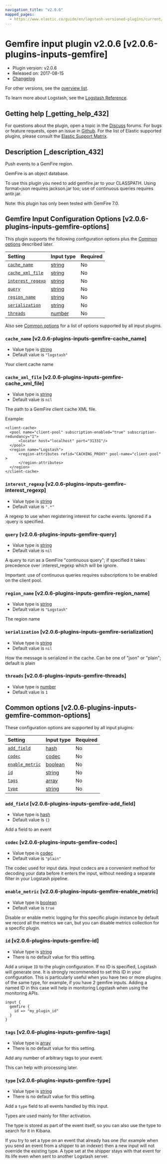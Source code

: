 ```yaml
---
navigation_title: "v2.0.6"
mapped_pages:
  - https://www.elastic.co/guide/en/logstash-versioned-plugins/current/v2.0.6-plugins-inputs-gemfire.html
---
```


# Gemfire input plugin v2.0.6 [v2.0.6-plugins-inputs-gemfire]

* Plugin version: v2.0.6
* Released on: 2017-08-15
* [Changelog](https://github.com/logstash-plugins/logstash-input-gemfire/blob/v2.0.6/CHANGELOG.md)

For other versions, see the [overview list](input-gemfire-index.md).

To learn more about Logstash, see the [Logstash Reference](https://www.elastic.co/guide/en/logstash/current/index.html).

## Getting help [_getting_help_432]

For questions about the plugin, open a topic in the [Discuss](http://discuss.elastic.co) forums. For bugs or feature requests, open an issue in [Github](https://github.com/logstash-plugins/logstash-input-gemfire). For the list of Elastic supported plugins, please consult the [Elastic Support Matrix](https://www.elastic.co/support/matrix#matrix_logstash_plugins).

## Description [_description_432]

Push events to a GemFire region.

GemFire is an object database.

To use this plugin you need to add gemfire.jar to your CLASSPATH. Using format=json requires jackson.jar too; use of continuous queries requires antlr.jar.

Note: this plugin has only been tested with GemFire 7.0.

## Gemfire Input Configuration Options [v2.0.6-plugins-inputs-gemfire-options]

This plugin supports the following configuration options plus the [Common options](v2-0-6-plugins-inputs-gemfire.md#v2.0.6-plugins-inputs-gemfire-common-options) described later.

| Setting | Input type | Required |
| :- | :- | :- |
| [`cache_name`](v2-0-6-plugins-inputs-gemfire.md#v2.0.6-plugins-inputs-gemfire-cache_name) | [string](/lsr/value-types.md#string) | No |
| [`cache_xml_file`](v2-0-6-plugins-inputs-gemfire.md#v2.0.6-plugins-inputs-gemfire-cache_xml_file) | [string](/lsr/value-types.md#string) | No |
| [`interest_regexp`](v2-0-6-plugins-inputs-gemfire.md#v2.0.6-plugins-inputs-gemfire-interest_regexp) | [string](/lsr/value-types.md#string) | No |
| [`query`](v2-0-6-plugins-inputs-gemfire.md#v2.0.6-plugins-inputs-gemfire-query) | [string](/lsr/value-types.md#string) | No |
| [`region_name`](v2-0-6-plugins-inputs-gemfire.md#v2.0.6-plugins-inputs-gemfire-region_name) | [string](/lsr/value-types.md#string) | No |
| [`serialization`](v2-0-6-plugins-inputs-gemfire.md#v2.0.6-plugins-inputs-gemfire-serialization) | [string](/lsr/value-types.md#string) | No |
| [`threads`](v2-0-6-plugins-inputs-gemfire.md#v2.0.6-plugins-inputs-gemfire-threads) | [number](/lsr/value-types.md#number) | No |

Also see [Common options](v2-0-6-plugins-inputs-gemfire.md#v2.0.6-plugins-inputs-gemfire-common-options) for a list of options supported by all input plugins.

### `cache_name` [v2.0.6-plugins-inputs-gemfire-cache_name]

* Value type is [string](/lsr/value-types.md#string)
* Default value is `"logstash"`

Your client cache name

### `cache_xml_file` [v2.0.6-plugins-inputs-gemfire-cache_xml_file]

* Value type is [string](/lsr/value-types.md#string)
* Default value is `nil`

The path to a GemFire client cache XML file.

Example:

```
<client-cache>
  <pool name="client-pool" subscription-enabled="true" subscription-redundancy="1">
      <locator host="localhost" port="31331"/>
  </pool>
  <region name="Logstash">
      <region-attributes refid="CACHING_PROXY" pool-name="client-pool" >
      </region-attributes>
  </region>
</client-cache>
```

### `interest_regexp` [v2.0.6-plugins-inputs-gemfire-interest_regexp]

* Value type is [string](/lsr/value-types.md#string)
* Default value is `".*"`

A regexp to use when registering interest for cache events. Ignored if a :query is specified.

### `query` [v2.0.6-plugins-inputs-gemfire-query]

* Value type is [string](/lsr/value-types.md#string)
* Default value is `nil`

A query to run as a GemFire "continuous query"; if specified it takes precedence over :interest\_regexp which will be ignore.

Important: use of continuous queries requires subscriptions to be enabled on the client pool.

### `region_name` [v2.0.6-plugins-inputs-gemfire-region_name]

* Value type is [string](/lsr/value-types.md#string)
* Default value is `"Logstash"`

The region name

### `serialization` [v2.0.6-plugins-inputs-gemfire-serialization]

* Value type is [string](/lsr/value-types.md#string)
* Default value is `nil`

How the message is serialized in the cache. Can be one of "json" or "plain"; default is plain

### `threads` [v2.0.6-plugins-inputs-gemfire-threads]

* Value type is [number](/lsr/value-types.md#number)
* Default value is `1`

## Common options [v2.0.6-plugins-inputs-gemfire-common-options]

These configuration options are supported by all input plugins:

| Setting | Input type | Required |
| :- | :- | :- |
| [`add_field`](v2-0-6-plugins-inputs-gemfire.md#v2.0.6-plugins-inputs-gemfire-add_field) | [hash](/lsr/value-types.md#hash) | No |
| [`codec`](v2-0-6-plugins-inputs-gemfire.md#v2.0.6-plugins-inputs-gemfire-codec) | [codec](/lsr/value-types.md#codec) | No |
| [`enable_metric`](v2-0-6-plugins-inputs-gemfire.md#v2.0.6-plugins-inputs-gemfire-enable_metric) | [boolean](/lsr/value-types.md#boolean) | No |
| [`id`](v2-0-6-plugins-inputs-gemfire.md#v2.0.6-plugins-inputs-gemfire-id) | [string](/lsr/value-types.md#string) | No |
| [`tags`](v2-0-6-plugins-inputs-gemfire.md#v2.0.6-plugins-inputs-gemfire-tags) | [array](/lsr/value-types.md#array) | No |
| [`type`](v2-0-6-plugins-inputs-gemfire.md#v2.0.6-plugins-inputs-gemfire-type) | [string](/lsr/value-types.md#string) | No |

### `add_field` [v2.0.6-plugins-inputs-gemfire-add_field]

* Value type is [hash](/lsr/value-types.md#hash)
* Default value is `{}`

Add a field to an event

### `codec` [v2.0.6-plugins-inputs-gemfire-codec]

* Value type is [codec](/lsr/value-types.md#codec)
* Default value is `"plain"`

The codec used for input data. Input codecs are a convenient method for decoding your data before it enters the input, without needing a separate filter in your Logstash pipeline.

### `enable_metric` [v2.0.6-plugins-inputs-gemfire-enable_metric]

* Value type is [boolean](/lsr/value-types.md#boolean)
* Default value is `true`

Disable or enable metric logging for this specific plugin instance by default we record all the metrics we can, but you can disable metrics collection for a specific plugin.

### `id` [v2.0.6-plugins-inputs-gemfire-id]

* Value type is [string](/lsr/value-types.md#string)
* There is no default value for this setting.

Add a unique `ID` to the plugin configuration. If no ID is specified, Logstash will generate one. It is strongly recommended to set this ID in your configuration. This is particularly useful when you have two or more plugins of the same type, for example, if you have 2 gemfire inputs. Adding a named ID in this case will help in monitoring Logstash when using the monitoring APIs.

```
input {
  gemfire {
    id => "my_plugin_id"
  }
}
```

### `tags` [v2.0.6-plugins-inputs-gemfire-tags]

* Value type is [array](/lsr/value-types.md#array)
* There is no default value for this setting.

Add any number of arbitrary tags to your event.

This can help with processing later.

### `type` [v2.0.6-plugins-inputs-gemfire-type]

* Value type is [string](/lsr/value-types.md#string)
* There is no default value for this setting.

Add a `type` field to all events handled by this input.

Types are used mainly for filter activation.

The type is stored as part of the event itself, so you can also use the type to search for it in Kibana.

If you try to set a type on an event that already has one (for example when you send an event from a shipper to an indexer) then a new input will not override the existing type. A type set at the shipper stays with that event for its life even when sent to another Logstash server.
